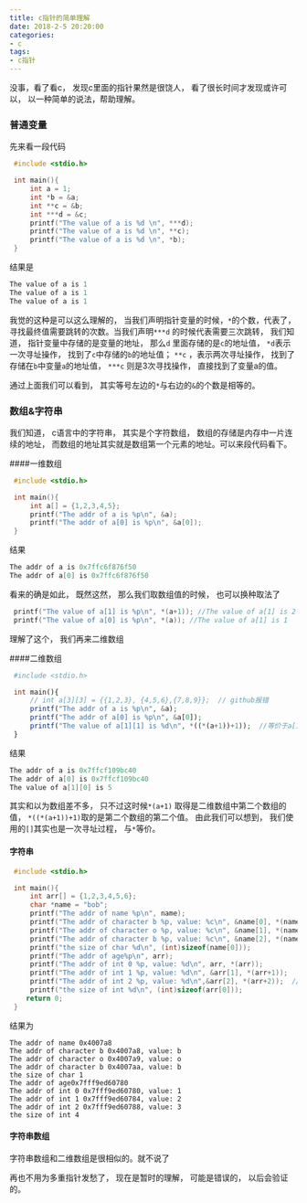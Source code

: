 ```yaml
---
title: c指针的简单理解
date: 2018-2-5 20:20:00
categories:
- c
tags:
- c指针
---
```



没事，看了看c， 发现c里面的指针果然是很饶人， 看了很长时间才发现或许可以， 以一种简单的说法，帮助理解。


### 普通变量

先来看一段代码

```c
 #include <stdio.h>

 int main(){
     int a = 1;
     int *b = &a;
     int **c = &b;
     int ***d = &c;
     printf("The value of a is %d \n", ***d);
     printf("The value of a is %d \n", **c);
     printf("The value of a is %d \n", *b);
 }
```

结果是

```c
The value of a is 1
The value of a is 1
The value of a is 1
```

我觉的这种是可以这么理解的， 当我们声明指针变量的时候，`*`的个数，代表了，寻找最终值需要跳转的次数。当我们声明`***d` 的时候代表需要三次跳转， 我们知道， 指针变量中存储的是变量的地址， 那么`d` 里面存储的是`c`的地址值， `*d`表示一次寻址操作， 找到了`c`中存储的`b`的地址值；  `**c` ，表示两次寻址操作， 找到了存储在`b`中变量`a`的地址值， `***c` 则是3次寻找操作， 直接找到了变量a的值。

通过上面我们可以看到， 其实等号左边的`*`与右边的`&`的个数是相等的。



### 数组&字符串

我们知道， c语言中的字符串， 其实是个字符数组， 数组的存储是内存中一片连续的地址， 而数组的地址其实就是数组第一个元素的地址。可以来段代码看下。



####一维数组

```c
 #include <stdio.h>

 int main(){
     int a[] = {1,2,3,4,5};
     printf("The addr of a is %p\n", &a);
     printf("The addr of a[0] is %p\n", &a[0]);
 }

```

结果

```c
The addr of a is 0x7ffc6f876f50
The addr of a[0] is 0x7ffc6f876f50
```

看来的确是如此， 既然这然， 那么我们取数组值的时候， 也可以换种取法了

```c
 printf("The value of a[1] is %p\n", *(a+1)); //The value of a[1] is 2
 printf("The value of a[0] is %p\n", *(a)); //The value of a[1] is 1
```

理解了这个， 我们再来二维数组



####二维数组

```php
 #include <stdio.h>

 int main(){
     // int a[3][3] = {{1,2,3}, {4,5,6},{7,8,9}};  // github报错
     printf("The addr of a is %p\n", &a);
     printf("The addr of a[0] is %p\n", &a[0]);
     printf("The value of a[1][1] is %d\n", *((*(a+1))+1));  //等价于a[1][1]
 }
```

  结果

```c
The addr of a is 0x7ffcf109bc40
The addr of a[0] is 0x7ffcf109bc40
The value of a[1][0] is 5
```

其实和以为数组差不多， 只不过这时候`*(a+1)` 取得是二维数组中第二个数组的值， `*((*(a+1))+1)`取的是第二个数组的第二个值。 由此我们可以想到， 我们使用的`[]`其实也是一次寻址过程， 与`*`等价。



#### 字符串

```c
 #include <stdio.h>

 int main(){
     int arr[] = {1,2,3,4,5,6};
     char *name = "bob";
     printf("The addr of name %p\n", name);
     printf("The addr of character b %p, value: %c\n", &name[0], *(name));
     printf("The addr of character o %p, value: %c\n", &name[1], *(name+1));
     printf("The addr of character b %p, value: %c\n", &name[2], *(name+2));
     printf("the size of char %d\n", (int)sizeof(name[0]));
     printf("The addr of age%p\n", arr);
     printf("The addr of int 0 %p, value: %d\n", arr, *(arr));
     printf("The addr of int 1 %p, value: %d\n", &arr[1], *(arr+1));
     printf("The addr of int 2 %p, value: %d\n",&arr[2], *(arr+2));  // *(arr+2)
     printf("the size of int %d\n", (int)sizeof(arr[0]));
    return 0;
 }
```

结果为

```
The addr of name 0x4007a8
The addr of character b 0x4007a8, value: b
The addr of character o 0x4007a9, value: o
The addr of character b 0x4007aa, value: b
the size of char 1
The addr of age0x7fff9ed60780
The addr of int 0 0x7fff9ed60780, value: 1
The addr of int 1 0x7fff9ed60784, value: 2
The addr of int 2 0x7fff9ed60788, value: 3
the size of int 4
```

#### 字符串数组

字符串数组和二维数组是很相似的。就不说了



再也不用为多重指针发愁了， 现在是暂时的理解， 可能是错误的， 以后会验证的。
